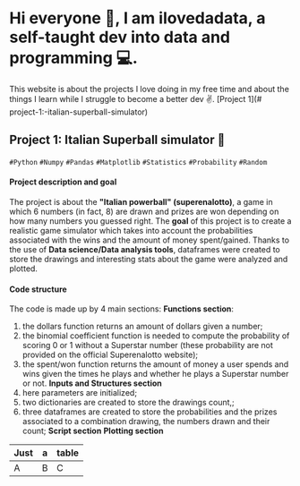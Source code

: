 # Hi everyone 👋, I am ilovedadata, a self-taught dev into data and programming 💻.
This website is about the projects I love doing in my free time and about the things I learn while I struggle to become a better dev ✌️.
[Project 1](# project-1:-italian-superball-simulator)

## Project 1: Italian Superball simulator 💸 
`#Python` `#Numpy` `#Pandas` `#Matplotlib` `#Statistics` `#Probability` `#Random` 

#### Project description and goal
The project is about the **"Italian powerball" (superenalotto)**, a game in which 6 numbers (in fact, 8) are drawn and prizes are won depending on how many numbers you guessed right. The **goal** of this project is to create a realistic game simulator which takes into account the probabilities associated with the wins and the amount of money spent/gained. Thanks to the use of **Data science/Data analysis tools**, dataframes were created to store the drawings and interesting stats about the game were analyzed and plotted.
#### Code structure
The code is made up by 4 main sections:
**Functions section**: 
1. the dollars function returns an amount of dollars given a number; 
2. the binomial coefficient function is needed to compute the probability of scoring 0 or 1 without a Superstar number (these probability are not provided on the official Superenalotto website); 
3. the spent/won function returns the amount of money a user spends and wins given the times he plays and whether he plays a Superstar number or not.
**Inputs and Structures section**
5. here parameters are initialized;
6. two dictionaries are created to store the drawings count,;
7. three dataframes are created to store the probabilities and the prizes associated to a combination drawing, the numbers drawn and their count;
**Script section**
**Plotting section**


| Just        | a           | table  |
| ------------- |-------------| -----|
| A      | B | C |
